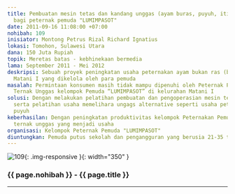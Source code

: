 ```yaml
---
title: Pembuatan mesin tetas dan kandang unggas (ayam buras, puyuh, itik) serta pembudidayaan
  bagi peternak pemuda "LUMIMPASOT"
date: 2011-09-16 11:08:00 +07:00
nohibah: 109
inisiator: Montong Petrus Rizal Richard Ignatius
lokasi: Tomohon, Sulawesi Utara
dana: 150 Juta Rupiah
topik: Meretas batas - kebhinekaan bermedia
lama: September 2011 - Mei 2012
deskripsi: Sebuah proyek peningkatan usaha peternakan ayam bukan ras (buras) di Kelurahan
  Matani I yang dikelola oleh para pemuda
masalah: Permintaan konsumen masih tidak mampu dipenuhi oleh Peternak Pemuda Produksi
  Ternak Unggas kelompok Pemuda “LUMIMPASOT” di kelurahan Matani I
solusi: Dengan melakukan pelatihan pembuatan dan pengoperasian mesin tetas sederhana,
  serta pelatihan usaha memelihara ungags alternative seperti usaha peternakan burung
  puyuh
keberhasilan: Dengan peningkatan produktivitas kelompok Peternakan Pemuda serta jumlah
  ternak unggas yang menjadi usaha
organisasi: Kelompok Peternak Pemuda "LUMIMPASOT"
diuntungkan: Pemuda putus sekolah dan pengangguran yang berusia 21-35 tahun
---
```


![109](/static/img/hibahcmb/109.png){: .img-responsive }{: width="350" }

### {{ page.nohibah }} - {{ page.title }}

---
